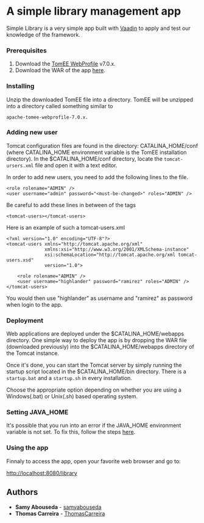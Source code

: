 # A simple library management app
Simple Library is a very simple app built with [Vaadin](https://vaadin.com/) to apply and test our knowledge of the framework.

### Prerequisites

1. Download the [TomEE WebProfile](https://tomee.apache.org/download-ng.html) v7.0.x.
2. Download the WAR of the app [here](https://app.box.com/s/47o6s4ss3huw1ixzud74r9x5s6o988mt).

### Installing

Unzip the downloaded TomEE file into a directory. TomEE will be unzipped into a directory called something similar to

```
apache-tomee-webprofile-7.0.x.
```

### Adding new user
Tomcat configuration files are found in the directory: CATALINA_HOME/conf (where CATALINA_HOME environment variable is the TomEE installation directory). In the $CATALINA_HOME/conf directory, locate the `tomcat-ursers.xml` file and open it with a text editor.

In order to add new users, you need to add the following lines to the file.
```
<role rolename="ADMIN" />
<user username="admin" password="<must-be-changed>" roles="ADMIN" />
```
Be careful to add these lines in between of the tags
```
<tomcat-users></tomcat-users>
```

Here is an example of such a tomcat-users.xml
```
<?xml version="1.0" encoding="UTF-8"?>
<tomcat-users xmlns="http://tomcat.apache.org/xml"
              xmlns:xsi="http://www.w3.org/2001/XMLSchema-instance"
              xsi:schemaLocation="http://tomcat.apache.org/xml tomcat-users.xsd"
              version="1.0">
              
    <role rolename="ADMIN" />
    <user username="highlander" password="ramirez" roles="ADMIN" />
</tomcat-users>
```

You would then use "highlander" as username and "ramirez" as password when login to the app.

### Deployment
Web applications are deployed under the $CATALINA_HOME/webapps directory. One simple way to deploy the app is by dropping the WAR file (downloaded previously) into the $CATALINA_HOME/webapps directory of the Tomcat instance.

Once it's done, you can start the Tomcat server by simply running the startup script located in the $CATALINA_HOME/bin directory. There is a `startup.bat` and a `startup.sh` in every installation.

Choose the appropriate option depending on whether you are using a Windows(.bat) or Unix(.sh) based operating system.

### Setting JAVA_HOME
It's possible that you run into an error if the JAVA_HOME environment variable is not set.
To fix this, follow the steps [here](https://confluence.atlassian.com/crowd/setting-java_home-61604243.html).

### Using the app
Finnaly to access the app, open your favorite web browser and go to:

[http://localhost:8080/library](http://localhost:8080/library)

## Authors

* **Samy Abouseda** - [samyabouseda](https://github.com/samyabouseda)
* **Thomas Carreira** - [ThomasCarreira](https://github.com/ThomasCarreira)

